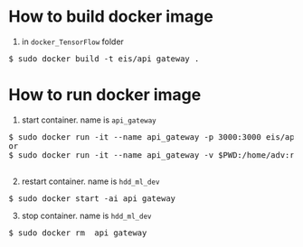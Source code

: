 # How to build docker image
1. in `docker_TensorFlow` folder 
<pre>
$ sudo docker build -t eis/api_gateway .
</pre>

# How to run docker image
1. start container. name is `api_gateway`
<pre>
$ sudo docker run -it --name api_gateway -p 3000:3000 eis/api_gateway
or 
$ sudo docker run -it --name api_gateway -v $PWD:/home/adv:rw -p 3000:3000 eis/api_gateway

</pre>

2. restart container. name is `hdd_ml_dev`
<pre>
$ sudo docker start -ai api_gateway
</pre>

3. stop container. name is `hdd_ml_dev`
<pre>
$ sudo docker rm  api_gateway
</pre>
